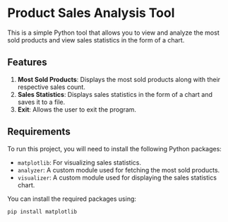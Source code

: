 # Product Sales Analysis Tool

This is a simple Python tool that allows you to view and analyze the most sold products and view sales statistics in the form of a chart.

## Features

1. **Most Sold Products**: Displays the most sold products along with their respective sales count.
2. **Sales Statistics**: Displays sales statistics in the form of a chart and saves it to a file.
3. **Exit**: Allows the user to exit the program.

## Requirements

To run this project, you will need to install the following Python packages:

- `matplotlib`: For visualizing sales statistics.
- `analyzer`: A custom module used for fetching the most sold products.
- `visualizer`: A custom module used for displaying the sales statistics chart.

You can install the required packages using:

```bash
pip install matplotlib
